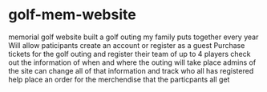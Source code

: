 # golf-mem-website
memorial golf website built a golf outing my family puts together every year
Will allow paticipants create an account or register as a guest
Purchase tickets for the golf outing and register their team of up to 4 players
check out the information of when and where the outing will take place
admins of the site can change all of that information and track who all has registered
help place an order for the merchendise that the particpants all get
